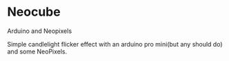 # Neocube
Arduino and Neopixels

Simple candlelight flicker effect with an arduino pro mini(but any should do) and some NeoPixels.

